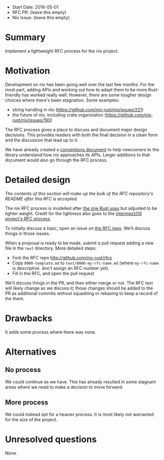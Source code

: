 - Start Date: 2016-05-01
- RFC PR: (leave this empty)
- Nix Issue: (leave this empty)

# Summary
[summary]: #summary

Implement a lightweight RFC process for the nix project.

# Motivation
[motivation]: #motivation

Development on nix has been going well over the last few months. For the most
part, adding APIs and working out how to adapt them to be more Rust-friendly
has worked really well. However, there are some tougher design choices where
there's been stagnation. Some examples:

- string handling in nix (https://github.com/nix-rust/nix/issues/221)
- the future of nix, including crate organization
  (https://github.com/nix-rust/nix/issues/190)

The RFC process gives a place to discuss and document major design
decisions. This provides readers with both the final decision in a clean form
and the discussion that lead up to it.

We have already created a [conventions document][conventions] to help newcomers
to the library understand how nix approaches its APIs. Larger additions to that
document would also go through the RFC process.

[conventions]: https://github.com/nix-rust/nix/blob/master/CONVENTIONS.md


# Detailed design
[design]: #detailed-design

*The contents of this section will make up the bulk of the RFC repository's
README after this RFC is accepted.*

The nix RFC process is modelled after [the one Rust uses][rust-rfc-process] but
adjusted to be lighter weight. Credit for the lightness also goes to the
[intermezzOS project's RFC process][intermezzos-rfcs].

[rust-rfc-process]: https://github.com/rust-lang/rfcs#what-the-process-is
[intermezzos-rfcs]: https://github.com/intermezzOS/rfcs

To initially discuss a topic, open an issue on [the RFC repo][nix-rfcs]. We’ll
discuss things in those issues.

[nix-rfcs]: https://github.com/nix-rust/rfcs

When a proposal is ready to be made, submit a pull request adding a new file in
the `text` directory. More detailed steps:
  - Fork the RFC repo http://github.com/nix-rust/rfcs
  - Copy `0000-template.md` to `text/0000-my-rfc-name.md` (where `my-rfc-name`
    is descriptive. don't assign an RFC number yet).
  - Fill in the RFC, and open the pull request

We’ll discuss things in the PR, and then either merge or not. The RFC text will
likely change as we discuss it; those changes should be added to the PR as
additional commits without squashing or rebasing to keep a record of the them.


# Drawbacks
[drawbacks]: #drawbacks

It adds some process where there was none.

# Alternatives
[alternatives]: #alternatives

## No process

We could continue as we have. This has already resulted in some stagnant areas
where we need to make a decision to move forward. 

## More process

We could instead opt for a heavier process. It is most likely not warranted for
the size of the project.

# Unresolved questions
[unresolved]: #unresolved-questions

None.
